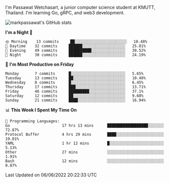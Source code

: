 
I'm Passawat Wetchasart, a junior computer science student at KMUTT, Thailand. I'm learning Go, gRPC, and web3 development.


![markpassawat's GitHub stats](https://github-readme-stats.vercel.app/api?username=markpassawat&show_icons=true&theme=radical)

<!--START_SECTION:waka-->
**I'm a Night 🦉** 

```text
🌞 Morning    13 commits     ██░░░░░░░░░░░░░░░░░░░░░░░   10.48% 
🌆 Daytime    32 commits     ██████░░░░░░░░░░░░░░░░░░░   25.81% 
🌃 Evening    49 commits     ██████████░░░░░░░░░░░░░░░   39.52% 
🌙 Night      30 commits     ██████░░░░░░░░░░░░░░░░░░░   24.19%

```
📅 **I'm Most Productive on Friday** 

```text
Monday       7 commits      █░░░░░░░░░░░░░░░░░░░░░░░░   5.65% 
Tuesday      13 commits     ██░░░░░░░░░░░░░░░░░░░░░░░   10.48% 
Wednesday    8 commits      █░░░░░░░░░░░░░░░░░░░░░░░░   6.45% 
Thursday     17 commits     ███░░░░░░░░░░░░░░░░░░░░░░   13.71% 
Friday       46 commits     █████████░░░░░░░░░░░░░░░░   37.1% 
Saturday     12 commits     ██░░░░░░░░░░░░░░░░░░░░░░░   9.68% 
Sunday       21 commits     ████░░░░░░░░░░░░░░░░░░░░░   16.94%

```


📊 **This Week I Spent My Time On** 

```text
💬 Programming Languages: 
Go                       17 hrs 13 mins      ██████████████████░░░░░░░   72.87% 
Protocol Buffer          4 hrs 29 mins       ████░░░░░░░░░░░░░░░░░░░░░   19.01% 
YAML                     1 hr 12 mins        █░░░░░░░░░░░░░░░░░░░░░░░░   5.13% 
Other                    27 mins             ░░░░░░░░░░░░░░░░░░░░░░░░░   1.91% 
Bash                     12 mins             ░░░░░░░░░░░░░░░░░░░░░░░░░   0.87%

```


 Last Updated on 06/06/2022 20:22:33 UTC
<!--END_SECTION:waka-->

<!--
**markpassawat/markpassawat** is a ✨ _special_ ✨ repository because its `README.md` (this file) appears on your GitHub profile.

Here are some ideas to get you started:

- 🔭 I’m currently working on ...
- 🌱 I’m currently learning ...
- 👯 I’m looking to collaborate on ...
- 🤔 I’m looking for help with ...
- 💬 Ask me about ...
- 📫 How to reach me: ...
- 😄 Pronouns: He/Him
- ⚡ Fun fact: ...
-->
